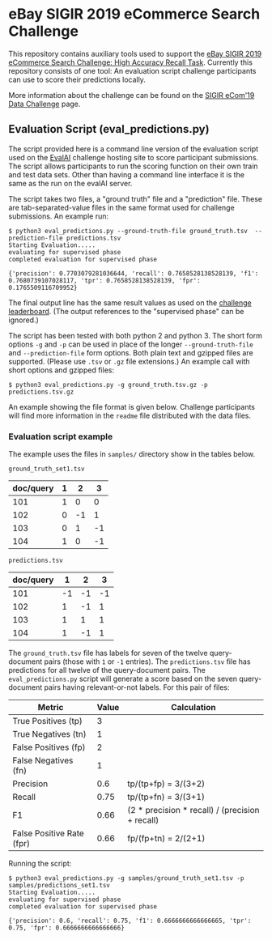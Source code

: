 # eBay SIGIR 2019 eCommerce Search Challenge

This repository contains auxiliary tools used to support the [eBay SIGIR 2019 eCommerce Search Challenge: High Accuracy Recall Task](https://sigir-ecom.github.io/data-task.html). Currently this repository consists of one tool: An evaluation script challenge participants can use to score their predictions locally.

More information about the challenge can be found on the [SIGIR eCom'19 Data Challenge](https://sigir-ecom.github.io/data-task.html) page.

## Evaluation Script (eval_predictions.py)

The script provided here is a command line version of the evaluation script used on the [EvalAI](https://sigir-ecom.github.io/data-task.html) challenge hosting site to score participant submissions. The script allows participants to run the scoring function on their own train and test data sets. Other than having a command line interface it is the same as the run on the evalAI server.

The script takes two files, a "ground truth" file and a "prediction" file. These are tab-separated-value files in the same format used for challenge submissions. An example run:

```
$ python3 eval_predictions.py --ground-truth-file ground_truth.tsv  --prediction-file predictions.tsv
Starting Evaluation.....
evaluating for supervised phase
completed evaluation for supervised phase

{'precision': 0.7703079281036644, 'recall': 0.7658528138528139, 'f1': 0.7680739107028117, 'tpr': 0.7658528138528139, 'fpr': 0.1765509116709952}
```

The final output line has the same result values as used on the [challenge leaderboard](https://evalai.cloudcv.org/web/challenges/challenge-page/361/leaderboard). (The output references to the "supervised phase" can be ignored.)

The script has been tested with both python 2 and python 3. The short form options `-g` and `-p` can be used in place of the longer `--ground-truth-file` and `--prediction-file` form options. Both plain text and gzipped files are supported. (Please use `.tsv` or `.gz` file extensions.) An example call with short options and gzipped files:

```
$ python3 eval_predictions.py -g ground_truth.tsv.gz -p predictions.tsv.gz
```

An example showing the file format is given below. Challenge participants will find more information in the `readme` file distributed with the data files.

### Evaluation script example

The example uses the files in `samples/` directory show in the tables below.

`ground_truth_set1.tsv`

| doc/query |  1 |  2 |  3 |
| --------- | -- | -- | -- |
| 101       |  1 |  0 |  0 |
| 102       |  0 | -1 |  1 |
| 103       |  0 |  1 | -1 |
| 104       |  1 |  0 | -1 |

`predictions.tsv`

| doc/query |  1 |  2 |  3 |
| --------- | -- | -- | -- |
| 101       | -1 | -1 | -1 |
| 102       |  1 | -1 |  1 |
| 103       |  1 |  1 |  1 |
| 104       |  1 | -1 |  1 |

The `ground_truth.tsv` file has labels for seven of the twelve query-document pairs (those with `1` or `-1` entries). The `predictions.tsv` file has predictions for all twelve of the query-document pairs. The `eval_predictions.py` script will generate a score based on the seven query-document pairs having relevant-or-not labels. For this pair of files:

| Metric                    | Value | Calculation |
| ------------------------- | ----- | ----------- |
| True Positives (tp)       | 3     |             |
| True Negatives (tn)       | 1     |             |
| False Positives (fp)      | 2     |             |
| False Negatives (fn)      | 1     |             |
| Precision                 | 0.6   | tp/(tp+fp) = 3/(3+2) |
| Recall                    | 0.75  | tp/(tp+fn) = 3/(3+1) |
| F1                        | 0.66  | (2 * precision * recall) / (precision + recall) |
| False Positive Rate (fpr) | 0.66  | fp/(fp+tn) = 2/(2+1) |

Running the script:

```
$ python3 eval_predictions.py -g samples/ground_truth_set1.tsv -p samples/predictions_set1.tsv
Starting Evaluation.....
evaluating for supervised phase
completed evaluation for supervised phase

{'precision': 0.6, 'recall': 0.75, 'f1': 0.6666666666666665, 'tpr': 0.75, 'fpr': 0.6666666666666666}
```
